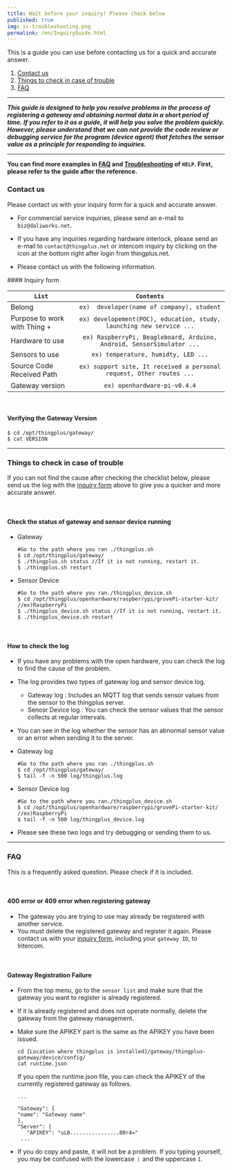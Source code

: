 ```yaml
---
title: Wait before your inquiry! Please check below
published: true
img: ic-troubleshooting.png
permalink: /en/InquiryGuide.html
---
```


This is a guide you can use before contacting us for a quick and accurate answer.

1. [Contact us](#id-inquiry)
2. [Things to check in case of trouble](#id-check) 
3. [FAQ](#id-faq)

---

___This guide is designed to help you resolve problems in the process of registering a gateway and obtaining normal data in a short period of time. If you refer to it as a guide, it will help you solve the problem quickly. However, please understand that we can not provide the code review or debugging service for the program (device agent) that fetches the sensor value as a principle for responding to inquiries.___

---

__You can find more examples in [FAQ](http://support.thingplus.net/en/help/faq.html) and [Troubleshooting](http://support.thingplus.net/en/help/troubleshooting.html) of `HELP`. First, please refer to the guide after the reference.__

<div id='id-inquiry'></div>

### Contact us
Please contact us with your inquiry form for a quick and accurate answer.
<br>
* For commercial service inquiries, please send an e-mail to `biz@daliworks.net`.
* If you have any inquiries regarding hardware interlock, please send an e-mail to `contact@thingplus.net` or intercom inquiry by clicking on the icon at the bottom right after login from thingplus.net.

* Please contact us with the following information.

<div id='id-inquirytable'></div>
#### Inquiry form

|      `List`       |                         `Contents`                         
| ---------------- | :-----------------------------------------------------------------------------:
| Belong            | `ex)  developer(name of company), student`
| Purpose to work with Thing +         | `ex) developement(POC), education, study, launching new service ...`
| Hardware to use   | `ex) RaspberryPi, Beagleboard, Arduino, Android, SensorSimulator ...` 
| Sensors to use           | `ex) temperature, humidty, LED ...`
| Source Code Received Path    | `ex) support site, It received a personal request, Other routes ...` 
| Gateway version    | `ex) openhardware-pi-v0.4.4`

<br>

#### Verifying the Gateway Version
  ```
  $ cd /opt/thingplus/gateway/
  $ cat VERSION
  ```

---
<div id='id-check'></div>

### Things to check in case of trouble
If you can not find the cause after checking the checklist below, please send us the log with the [inquiry form](#id-inquirytable) above to give you a quicker and more accurate answer.

<br>

#### Check the status of gateway and sensor device running
* Gateway

  ```
  #Go to the path where you ran ./thingplus.sh
  $ cd /opt/thingplus/gateway/
  $ ./thingplus.sh status //If it is not running, restart it.
  $ ./thingplus.sh restart
  ```

* Sensor Device

  ```
  #Go to the path where you ran./thingplus_device.sh 
  $ cd /opt/thingplus/openhardware/raspberrypi/grovePi-starter-kit/ //ex)RaspberryPi 
  $ ./thingplus_device.sh status //If it is not running, restart it.
  $ ./thingplus_device.sh restart
  ```
<br>

#### How to check the log
* If you have any problems with the open hardware, you can check the log to find the cause of the problem.
* The log provides two types of gateway log and sensor device log.
  - Gateway log : Includes an MQTT log that sends sensor values from the sensor to the thingplus server.
  - Senosr Device log : You can check the sensor values that the sensor collects at regular intervals.
* You can see in the log whether the sensor has an abnormal sensor value or an error when sending it to the server.

* Gateway log

  ```
  #Go to the path where you ran ./thingplus.sh
  $ cd /opt/thingplus/gateway/
  $ tail -f -n 500 log/thingplus.log
  ```

* Sensor Device log

  ```
  #Go to the path where you ran./thingplus_device.sh 
  $ cd /opt/thingplus/openhardware/raspberrypi/grovePi-starter-kit/ //ex)RaspberryPi
  $ tail -f -n 500 log/thingplus_device.log
  ```

* Please see these two logs and try debugging or sending them to us.

---
<div id='id-faq'></div>

### FAQ
This is a frequently asked question. Please check if it is included.

<br>

#### 400 error or 409 error when registering gateway
* The gateway you are trying to use may already be registered with another service.
* You must delete the registered gateway and register it again. Please contact us with your [inquiry form](#id-inquirytable), including your `gateway ID`, to Intercom.

<br>

#### Gateway Registration Failure
* From the top menu, go to the `sensor list` and make sure that the gateway you want to register is already registered.
* If it is already registered and does not operate normally, delete the gateway from the gateway management.
* Make sure the APIKEY part is the same as the APIKEY you have been issued.

  ```
  cd [Location where thingplus is installed]/gateway/thingplus-gateway/device/config/
  cat runtime.json
  ```
  If you open the runtime.json file, you can check the APIKEY of the currently registered gateway as follows.
  ```
  ...

  "Gateway": {
  "name": "Gateway name"
  },
  "Server": {
     "APIKEY": "uL0................00r4="
   ...

  ```
* If you do copy and paste, it will not be a problem. If you typing yourself, you may be confused with the lowercase `ㅣ` and the uppercase `I`. 






























